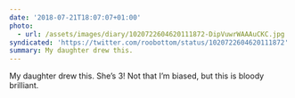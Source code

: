 ```yaml
---
date: '2018-07-21T18:07:07+01:00'
photo:
  - url: /assets/images/diary/1020722604620111872-DipVuwrWAAAuCKC.jpg
syndicated: 'https://twitter.com/roobottom/status/1020722604620111872'
summary: My daughter drew this.
---
```

My daughter drew this. She’s 3! Not that I’m biased, but this is bloody brilliant. 
